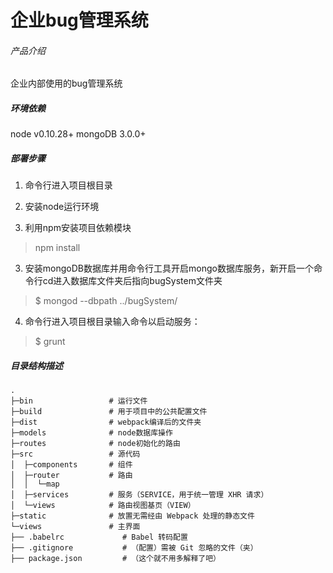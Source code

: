 企业bug管理系统
===========================


###### 产品介绍
企业内部使用的bug管理系统

##### 环境依赖
node v0.10.28+
mongoDB 3.0.0+

##### 部署步骤
1. 命令行进入项目根目录

2. 安装node运行环境

3. 利用npm安装项目依赖模块
>npm install

3. 安装mongoDB数据库并用命令行工具开启mongo数据库服务，新开启一个命令行cd进入数据库文件夹后指向bugSystem文件夹
>$ mongod --dbpath ../bugSystem/

4. 命令行进入项目根目录输入命令以启动服务：
>$ grunt

##### 目录结构描述
```
.
├─bin                 # 运行文件
├─build               # 用于项目中的公共配置文件
├─dist                # webpack编译后的文件夹
├─models              # node数据库操作
├─routes              # node初始化的路由
├─src                 # 源代码       
│  ├─components       # 组件
│  ├─router           # 路由
│  │  └─map
│  ├─services         # 服务（SERVICE，用于统一管理 XHR 请求）
│  └─views            # 路由视图基页（VIEW）
├─static              # 放置无需经由 Webpack 处理的静态文件
└─views               # 主界面
├── .babelrc             # Babel 转码配置
├── .gitignore           # （配置）需被 Git 忽略的文件（夹）
├── package.json         # （这个就不用多解释了吧）
```

